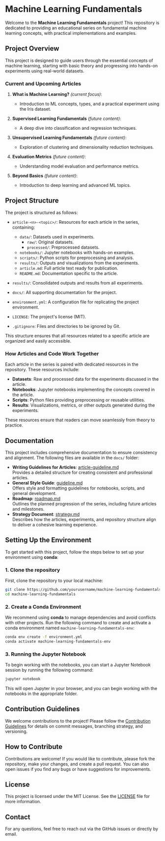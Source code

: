 
# Machine Learning Fundamentals

Welcome to the **Machine Learning Fundamentals** project! This repository is dedicated to providing an educational series on fundamental machine learning concepts, with practical implementations and examples.

## Project Overview
This project is designed to guide users through the essential concepts of machine learning, starting with basic theory and progressing into hands-on experiments using real-world datasets.

### Current and Upcoming Articles

1. **What is Machine Learning?** *(current focus)*:
   - Introduction to ML concepts, types, and a practical experiment using the Iris dataset.

2. **Supervised Learning Fundamentals** *(future content)*:
   - A deep dive into classification and regression techniques.

3. **Unsupervised Learning Fundamentals** *(future content)*:
   - Exploration of clustering and dimensionality reduction techniques.

4. **Evaluation Metrics** *(future content)*:
   - Understanding model evaluation and performance metrics.

5. **Beyond Basics** *(future content)*:
   - Introduction to deep learning and advanced ML topics.

## Project Structure
The project is structured as follows:

- `article-<n>-<topic>/`: Resources for each article in the series, containing:
    - `data/`: Datasets used in experiments.
        - `raw/`: Original datasets.
        - `processed/`: Preprocessed datasets.
    - `notebooks/`: Jupyter notebooks with hands-on examples.
    - `scripts/`: Python scripts for preprocessing and analysis.
    - `results/`: Outputs and visualizations from the experiments.
    - `article.md`: Full article text ready for publication.
    - `README.md`: Documentation specific to the article.

- `results/`: Consolidated outputs and results from all experiments.
- `docs/`: All supporting documentation for the project.
- `environment.yml`: A configuration file for replicating the project environment.
- `LICENSE`: The project's license (MIT).
- `.gitignore`: Files and directories to be ignored by Git.

This structure ensures that all resources related to a specific article are organized and easily accessible.

### How Articles and Code Work Together

Each article in the series is paired with dedicated resources in the repository. These resources include:

- **Datasets**: Raw and processed data for the experiments discussed in the article.
- **Notebooks**: Jupyter notebooks implementing the concepts covered in the article.
- **Scripts**: Python files providing preprocessing or reusable utilities.
- **Results**: Visualizations, metrics, or other outputs generated during the experiments.

These resources ensure that readers can move seamlessly from theory to practice.

## Documentation

This project includes comprehensive documentation to ensure consistency and alignment. The following files are available in the `docs/` folder:

- **Writing Guidelines for Articles**: [article-guideline.md](docs/article-guideline.md)  
  Provides a detailed structure for creating consistent and professional articles.  
- **General Style Guide**: [guideline.md](docs/guideline.md)  
  Offers style and formatting guidelines for notebooks, scripts, and general development.  
- **Roadmap**: [roadmap.md](docs/roadmap.md)  
  Outlines the planned progression of the series, including future articles and milestones.  
- **Strategy Document**: [strategy.md](docs/strategy.md)  
  Describes how the articles, experiments, and repository structure align to deliver a cohesive learning experience.

## Setting Up the Environment

To get started with this project, follow the steps below to set up your environment using **conda**:

### 1. Clone the repository
First, clone the repository to your local machine:
```bash
git clone https://github.com/yourusername/machine-learning-fundamentals.git
cd machine-learning-fundamentals
```

### 2. Create a Conda Environment
We recommend using **conda** to manage dependencies and avoid conflicts with other projects. Run the following command to create and activate a conda environment named `machine-learning-fundamentals-env`:

```bash
conda env create -f environment.yml
conda activate machine-learning-fundamentals-env
```

### 3. Running the Jupyter Notebook
To begin working with the notebooks, you can start a Jupyter Notebook session by running the following command:
```bash
jupyter notebook
```
This will open Jupyter in your browser, and you can begin working with the notebooks in the appropriate folder.

## Contribution Guidelines

We welcome contributions to the project! Please follow the [Contribution Guidelines](CONTRIBUTING.md) for details on commit messages, branching strategy, and versioning.

## How to Contribute
Contributions are welcome! If you would like to contribute, please fork the repository, make your changes, and create a pull request. You can also open issues if you find any bugs or have suggestions for improvements.

## License
This project is licensed under the MIT License. See the [LICENSE](LICENSE) file for more information.

## Contact
For any questions, feel free to reach out via the GitHub issues or directly by email.